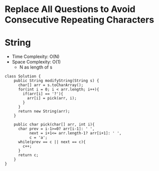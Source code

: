 # Replace All Questions to Avoid Consecutive Repeating Characters

# String

- Time Complexity: O(N)
- Space Complexity: O(1)
  - N as length of s

```
class Solution {
    public String modifyString(String s) {
      char[] arr = s.toCharArray();
      for(int i = 0; i < arr.length; i++){
        if(arr[i] == '?'){
          arr[i] = pick(arr, i);
        }
      }
      return new String(arr);
    }

    public char pick(char[] arr, int i){
      char prev = i-1>=0? arr[i-1]: ' ',
           next = i+1<= arr.length-1? arr[i+1]: ' ',
           c = 'a';
      while(prev == c || next == c){
        c++;
      }
      return c;
    }
}
```
